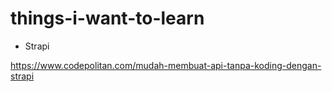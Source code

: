 # things-i-want-to-learn

* Strapi

https://www.codepolitan.com/mudah-membuat-api-tanpa-koding-dengan-strapi
